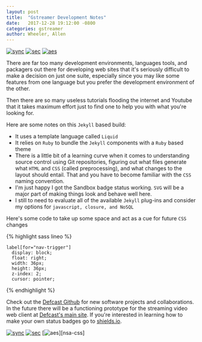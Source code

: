 ```yaml
---
layout: post
title:  "Gstreamer Development Notes"
date:   2017-12-28 19:12:00 -0800
categories: gstreamer
author: Wheeler, Allen
---
```

[![sync](http://img.shields.io/badge/sandbox-synced-blue.svg)][sandbox-sync]
[![sec](https://img.shields.io/badge/pgp-secure-green.svg)][page-sec]
[![aes](https://img.shields.io/badge/cipher-sha256-orange.svg)][cipher]

There are far too many development environments, languages tools, and packagers out there for developing web sites that it's seriously difficult to make a decision on just one suite, especially since you may like some features from one language but you prefer the development environment of the other.

Then there are so many useless tutorials flooding the internet and Youtube that it takes maximum effort just to find one to help you with what you're looking for.

[sandbox-sync]: https://defcast.github.io
[page-sec]: https://sks-keyservers.net/
[cipher]: https://en.wikipedia.org/wiki/Cipher

Here are some notes on this `Jekyll` based build:

 - It uses a template language called `Liquid`
 - It relies on `Ruby` to bundle the `Jekyll` components with a `Ruby` based theme
 - There is a little bit of a learning curve when it comes to understanding source control using Git repositories, figuring out what files generate what `HTML` and `CSS` (called preprocessing), and what changes to the layout should entail. That and you have to become familiar with the `CSS` naming convention.
 - I'm just happy I got the Sandbox badge status working. `SVG` will be a major part of making things look and behave well here.
 - I still to need to evaluate all of the available `Jekyll` plug-ins and consider my options for `javascript, closure, and NoSQL`

Here's some code to take up some space and act as a cue for future `CSS` changes

{% highlight sass lineo %}
 
    label[for="nav-trigger"]
      display: block;
      float: right;
      width: 36px;
      height: 36px;
      z-index: 2;
      cursor: pointer;
 
{% endhighlight %}

Check out the [Defcast Github][defcast-git] for new software projects and collaborations. In the future there will be a functioning prototype for the streaming video web client at [Defcast's main site][defcast-io]. If you're interested in learning how to make your own status badges go to [shields.io][shields-io].

[![sync](http://img.shields.io/badge/sandbox-synced-blue.svg)][sandbox-sync]
[![sec](https://img.shields.io/badge/pgp-secure-green.svg)][page-sec]
[![aes](https://img.shields.io/badge/agency-nsa-orange.svg)][nsa-css]

[defcast-git]: https://github.com/defcast
[defcast-io]:  https://defcast.io
[shields-io]: https://shields.io/
